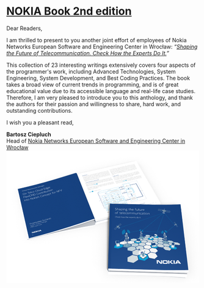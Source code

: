[NOKIA Book 2nd edition](https://github.com/nokia-wroclaw/nokia-book/raw/pdf/02/NOKIA_Book_2nd.pdf)
========================

Dear Readers,

I am thrilled to present to you another joint effort of employees of Nokia Networks European
Software and Engineering Center in Wrocław: *“[Shaping the Future of Telecommunication.
Check How the Experts Do It.](https://github.com/nokia-wroclaw/nokia-book/raw/pdf/02/NOKIA_Book_2nd.pdf)”*

This collection of 23 interesting writings extensively covers four aspects of the programmer's
work, including Advanced Technologies, System Engineering, System Development,
and Best Coding Practices. The book takes a broad view of current trends in programming,
and is of great educational value due to its accessible language and real-life case studies.
Therefore, I am very pleased to introduce you to this anthology, and thank the authors for
their passion and willingness to share, hard work, and outstanding contributions.

I wish you a pleasant read,

**Bartosz Ciepluch**  
Head of [Nokia Networks European Software and Engineering Center in Wrocław](http://nokiawroclaw.pl/)
![Titlepage](img/nb2b.png)
